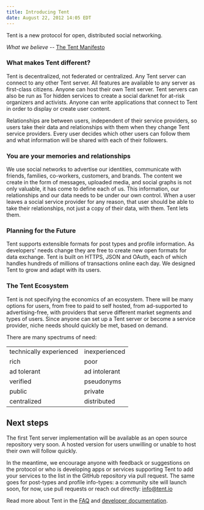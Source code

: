 ```yaml
---
title: Introducing Tent
date: August 22, 2012 14:05 EDT
---
```


Tent is a new protocol for open, distributed social networking.

*What we believe* -- [The Tent Manifesto](/blog/the-tent-manifesto)

### What makes Tent different?

Tent is decentralized, not federated or centralized. Any Tent server can connect
to any other Tent server. All features are available to any server as
first-class citizens. Anyone can host their own Tent server. Tent servers can
also be run as Tor hidden services to create a social darknet for at-risk
organizers and activists. Anyone can write applications that connect to Tent in
order to display or create user content.

Relationships are between users, independent of their service providers, so
users take their data and relationships with them when they change Tent service
providers. Every user decides which other users can follow them and what
information will be shared with each of their followers.

### You are your memories and relationships

We use social networks to advertise our identities, communicate with friends,
families, co-workers, customers, and brands. The content we create in the form
of messages, uploaded media, and social graphs is not only valuable, it has come
to define each of us. This information, our relationships and our data needs to
be under our own control. When a user leaves a social service provider for any
reason, that user should be able to take their relationships, not just a copy of
their data, with them. Tent lets them.


### Planning for the Future

Tent supports extensible formats for post types and profile information. As
developers' needs change they are free to create new open formats for data
exchange. Tent is built on HTTPS, JSON and OAuth, each of which handles hundreds
of millions of transactions online each day. We designed Tent to grow and adapt
with its users.


### The Tent Ecosystem

Tent is not specifying the economics of an ecosystem. There will be many options
for users, from free to paid to self hosted, from ad-supported to
advertising-free, with providers that serve different market segments and
types of users. Since anyone can set up a Tent server or become a service
provider, niche needs should quickly be met, based on demand.

There are many spectrums of need:

<table class="table table-bordered">
  <tbody>
    <tr>
      <td>technically experienced</td>
      <td>inexperienced</td>
    </tr>
    <tr>
      <td>rich</td>
      <td>poor</td>
    </tr>
    <tr>
      <td>ad tolerant</td>
      <td>ad intolerant</td>
    </tr>
    <tr>
      <td>verified</td>
      <td>pseudonyms</td>
    </tr>
    <tr>
      <td>public</td>
      <td>private</td>
    </tr>
    <tr>
      <td>centralized</td>
      <td>distributed</td>
    </tr>
  </tbody>
</table>


## Next steps

The first Tent server implementation will be available as an open source
repository very soon. A hosted version for users unwilling or unable to host
their own will follow quickly.

In the meantime, we encourage anyone with feedback or suggestions on the protocol or who is developing apps or services supporting Tent to add your services to the list in the GitHub repository via pull request. The
same goes for post-types and profile info-types: a community site will launch
soon, for now, use pull requests or reach out directly: info@tent.io

Read more about Tent in the [FAQ](http://tent.io) and [developer documentation](/docs/).
